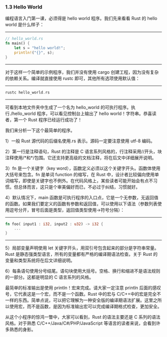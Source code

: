 ### 1.3 Hello World

编程语言入门第一课，必须得是 hello world 程序。我们先来看看 Rust 的 hello world 是什么样子：

---

```rust
// hello_world.rs
fn main() {
    let s = "hello world!";
    println!("{}", s);
}
```

---

对于这样一个简单的示例程序，我们并没有使用 cargo 创建工程，因为没有复杂的依赖关系。编译就直接使用 rustc 即可，其他所有选项使用默认值：

---

```rust
rustc hello_world.rs
```

---

可看到本地文件夹中生成了一个名为 hello\_world 的可执行程序。执行./hello\_world 程序，可以看见控制台上输出了 hello world！字符串。恭喜读者，第一个 Rust 程序已经运行成功了！

我们来分析一下这个最简单的程序。

1）一般 Rust 源代码的后缀名使用.rs 表示。源码一定要注意使用 utf-8 编码。

2）第一行是注释语句，Rust 的注释是 C 语言系列风格的，行注释采用//开头，块注释使用/\*和\*/包围。它还支持更高级的文档注释，将在后文中详细展开说明。

3）fn 是一个关键字（key word），函数定义必须以这个关键字开头。函数体使用大括号来包含。fn 是单词 function 的缩写，在 Rust 中，设计者比较偏向使用单词缩写，即使是关键字也不例外。在代码风格上，某些读者可能开始会有点不习惯。但总体而言，这只是个审美偏好而已，不必过于纠结，习惯就好。

4）默认情况下，main 函数是可执行程序的入口点，它是一个无参数，无返回值的函数。如果我们要定义的函数有参数和返回值，可以使用以下语法（参数列表使用逗号分开，冒号后面是类型，返回值类型使用->符号分隔）：

---

```rust
fn foo( input1 : i32, input2 : u32) -> i32 {
    ...
}
```

---

5）局部变量声明使用 let 关键字开头，用双引号包含起来的部分是字符串常量。Rust 是静态强类型语言，所有的变量都有严格的编译期语法检查。关于 Rust 的变量和类型系统将在后文详细说明。

6）每条语句使用分号结尾。语句块使用大括号。空格、换行和缩进不是语法规则的一部分。这都是明显的 C 语言系列的风格。

最简单的标准输出是使用 println！宏来完成。请大家一定注意 println 后面的感叹号，它代表这是一个宏，而不是一个函数。Rust 中的宏与 C/C++中的宏是完全不一样的东西。简单点说，可以把它理解为一种安全版的编译期语法扩展。这里之所以使用宏，而不是函数，是因为标准输出宏可以完成编译期格式检查，更加安全。

从这个小程序的惊鸿一瞥中，大家可以看到，Rust 的语法主要还是 C 系列的语法风格。对于熟悉 C/C++/Java/C#/PHP/JavaScript 等语言的读者来说，会看到许多熟悉的身影。
